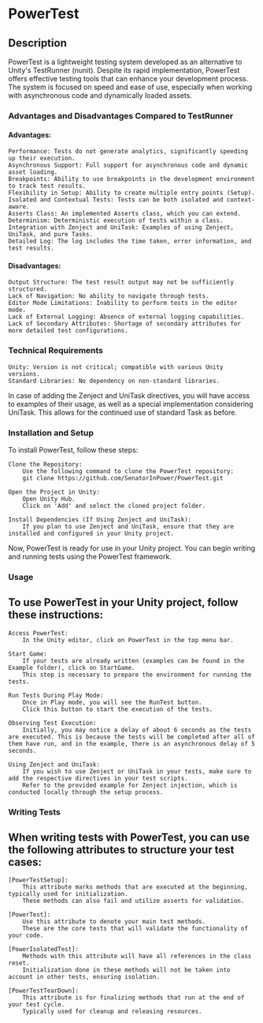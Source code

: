 # PowerTest

## Description

PowerTest is a lightweight testing system developed as an alternative to Unity's TestRunner (nunit). Despite its rapid implementation, PowerTest offers effective testing tools that can enhance your development process. The system is focused on speed and ease of use, especially when working with asynchronous code and dynamically loaded assets.

### Advantages and Disadvantages Compared to TestRunner

#### Advantages:

    Performance: Tests do not generate analytics, significantly speeding up their execution.
    Asynchronous Support: Full support for asynchronous code and dynamic asset loading.
    Breakpoints: Ability to use breakpoints in the development environment to track test results.
    Flexibility in Setup: Ability to create multiple entry points (Setup).
    Isolated and Contextual Tests: Tests can be both isolated and context-aware.
    Asserts Class: An implemented Asserts class, which you can extend.
    Determinism: Deterministic execution of tests within a class.
    Integration with Zenject and UniTask: Examples of using Zenject, UniTask, and pure Tasks.
    Detailed Log: The log includes the time taken, error information, and test results.

#### Disadvantages:

    Output Structure: The test result output may not be sufficiently structured.
    Lack of Navigation: No ability to navigate through tests.
    Editor Mode Limitations: Inability to perform tests in the editor mode.
    Lack of External Logging: Absence of external logging capabilities.
    Lack of Secondary Attributes: Shortage of secondary attributes for more detailed test configurations.




### Technical Requirements

    Unity: Version is not critical; compatible with various Unity versions.
    Standard Libraries: No dependency on non-standard libraries.

In case of adding the Zenject and UniTask directives, you will have access to examples of their usage, as well as a special implementation considering UniTask. This allows for the continued use of standard Task as before.

### Installation and Setup

To install PowerTest, follow these steps:

    Clone the Repository:
        Use the following command to clone the PowerTest repository:
        git clone https://github.com/SenatorInPower/PowerTest.git

    Open the Project in Unity:
        Open Unity Hub.
        Click on 'Add' and select the cloned project folder.

    Install Dependencies (If Using Zenject and UniTask):
        If you plan to use Zenject and UniTask, ensure that they are installed and configured in your Unity project.

Now, PowerTest is ready for use in your Unity project. You can begin writing and running tests using the PowerTest framework.

### Usage

## To use PowerTest in your Unity project, follow these instructions:

    Access PowerTest:
        In the Unity editor, click on PowerTest in the top menu bar.

    Start Game:
        If your tests are already written (examples can be found in the Example folder), click on StartGame.
        This step is necessary to prepare the environment for running the tests.

    Run Tests During Play Mode:
        Once in Play mode, you will see the RunTest button.
        Click this button to start the execution of the tests.

    Observing Test Execution:
        Initially, you may notice a delay of about 6 seconds as the tests are executed. This is because the tests will be completed after all of them have run, and in the example, there is an asynchronous delay of 5 seconds.

    Using Zenject and UniTask:
        If you wish to use Zenject or UniTask in your tests, make sure to add the respective directives in your test scripts.
        Refer to the provided example for Zenject injection, which is conducted locally through the setup process.


### Writing Tests

## When writing tests with PowerTest, you can use the following attributes to structure your test cases:

    [PowerTestSetup]:
        This attribute marks methods that are executed at the beginning, typically used for initialization.
        These methods can also fail and utilize asserts for validation.

    [PowerTest]:
        Use this attribute to denote your main test methods.
        These are the core tests that will validate the functionality of your code.

    [PowerIsolatedTest]:
        Methods with this attribute will have all references in the class reset.
        Initialization done in these methods will not be taken into account in other tests, ensuring isolation.

    [PowerTestTearDown]:
        This attribute is for finalizing methods that run at the end of your test cycle.
        Typically used for cleanup and releasing resources.
